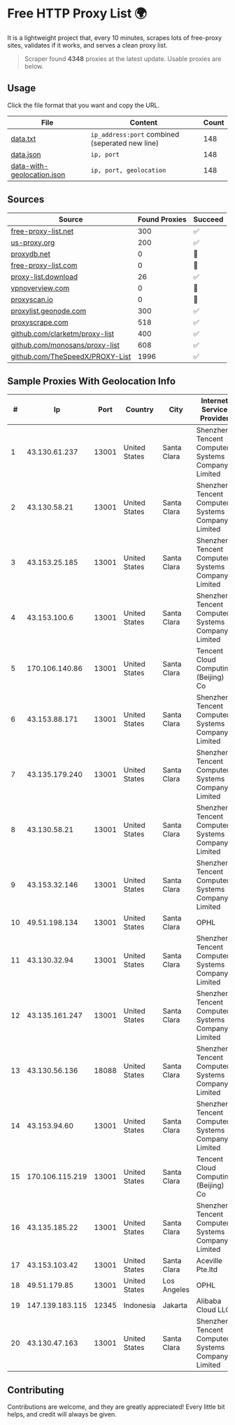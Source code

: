 
# Free HTTP Proxy List 🌍

It is a lightweight project that, every 10 minutes, scrapes lots of free-proxy sites, validates if it works, and serves a clean proxy list.


> Scraper found **4348** proxies at the latest update. Usable proxies are below.

## Usage

Click the file format that you want and copy the URL.


|File|Content|Count|
|----|-------|-----|
|[data.txt](https://raw.githubusercontent.com/themiralay/Proxy-List-World/master/data.txt)|`ip_address:port` combined (seperated new line)|148|
|[data.json](https://raw.githubusercontent.com/themiralay/Proxy-List-World/master/data.json)|`ip, port`|148|
|[data-with-geolocation.json](https://raw.githubusercontent.com/themiralay/Proxy-List-World/master/data-with-geolocation.json)|`ip, port, geolocation`|148|

## Sources

|Source|Found Proxies|Succeed|
|------|-------------|-------|
|[free-proxy-list.net](https://free-proxy-list.net)|300|✅|
|[us-proxy.org](https://www.us-proxy.org)|200|✅|
|[proxydb.net](http://proxydb.net)|0|🚫|
|[free-proxy-list.com](https://free-proxy-list.com/?page=&port=&type%5B%5D=http&type%5B%5D=https&up_time=0&search=Search)|0|🚫|
|[proxy-list.download](https://www.proxy-list.download/HTTP)|26|✅|
|[vpnoverview.com](https://vpnoverview.com/privacy/anonymous-browsing/free-proxy-servers)|0|🚫|
|[proxyscan.io](https://www.proxyscan.io)|0|🚫|
|[proxylist.geonode.com](https://proxylist.geonode.com/api/proxy-list?limit=300&page=1&sort_by=lastChecked&sort_type=desc&protocols=http,https)|300|✅|
|[proxyscrape.com](https://api.proxyscrape.com/v2/?request=displayproxies&protocol=http&timeout=10000&country=all&ssl=all&anonymity=all)|518|✅|
|[github.com/clarketm/proxy-list](https://raw.githubusercontent.com/clarketm/proxy-list/master/proxy-list-raw.txt)|400|✅|
|[github.com/monosans/proxy-list](https://raw.githubusercontent.com/monosans/proxy-list/main/proxies/http.txt)|608|✅|
|[github.com/TheSpeedX/PROXY-List](https://raw.githubusercontent.com/TheSpeedX/PROXY-List/master/http.txt)|1996|✅|


## Sample Proxies With Geolocation Info

|#|Ip|Port|Country|City|Internet Service Provider|
|-|--|----|-------|----|-------------------------|
|1|43.130.61.237|13001|United States|Santa Clara|Shenzhen Tencent Computer Systems Company Limited|
|2|43.130.58.21|13001|United States|Santa Clara|Shenzhen Tencent Computer Systems Company Limited|
|3|43.153.25.185|13001|United States|Santa Clara|Shenzhen Tencent Computer Systems Company Limited|
|4|43.153.100.6|13001|United States|Santa Clara|Shenzhen Tencent Computer Systems Company Limited|
|5|170.106.140.86|13001|United States|Santa Clara|Tencent Cloud Computing (Beijing) Co|
|6|43.153.88.171|13001|United States|Santa Clara|Shenzhen Tencent Computer Systems Company Limited|
|7|43.135.179.240|13001|United States|Santa Clara|Shenzhen Tencent Computer Systems Company Limited|
|8|43.130.58.21|13001|United States|Santa Clara|Shenzhen Tencent Computer Systems Company Limited|
|9|43.153.32.146|13001|United States|Santa Clara|Shenzhen Tencent Computer Systems Company Limited|
|10|49.51.198.134|13001|United States|Santa Clara|OPHL|
|11|43.130.32.94|13001|United States|Santa Clara|Shenzhen Tencent Computer Systems Company Limited|
|12|43.135.161.247|13001|United States|Santa Clara|Shenzhen Tencent Computer Systems Company Limited|
|13|43.130.56.136|18088|United States|Santa Clara|Shenzhen Tencent Computer Systems Company Limited|
|14|43.153.94.60|13001|United States|Santa Clara|Shenzhen Tencent Computer Systems Company Limited|
|15|170.106.115.219|13001|United States|Santa Clara|Tencent Cloud Computing (Beijing) Co|
|16|43.135.185.22|13001|United States|Santa Clara|Shenzhen Tencent Computer Systems Company Limited|
|17|43.153.103.42|13001|United States|Santa Clara|Aceville Pte.ltd|
|18|49.51.179.85|13001|United States|Los Angeles|OPHL|
|19|147.139.183.115|12345|Indonesia|Jakarta|Alibaba Cloud LLC|
|20|43.130.47.163|13001|United States|Santa Clara|Shenzhen Tencent Computer Systems Company Limited|



## Contributing

Contributions are welcome, and they are greatly appreciated! Every
little bit helps, and credit will always be given.

